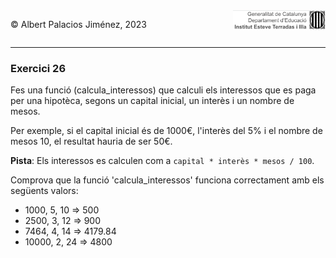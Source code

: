 <div style="display: flex; width: 100%;">
    <div style="flex: 1; padding: 0px;">
        <p>© Albert Palacios Jiménez, 2023</p>
    </div>
    <div style="flex: 1; padding: 0px; text-align: right;">
        <img src="../../assets/ieti.png" height="32" alt="Logo de IETI" style="max-height: 32px;">
    </div>
</div>
<hr/>

### Exercici 26

Fes una funció (calcula_interessos) que calculi els interessos que es paga per una hipotèca, segons un capital inicial, un interès i un nombre de mesos.

Per exemple, si el capital inicial és de 1000€, l'interès del 5% i el nombre de mesos 10, el resultat hauria de ser 50€.

**Pista**: Els interessos es calculen com a `capital * interès * mesos / 100`.

Comprova que la funció 'calcula_interessos' funciona correctament amb els següents valors: 

* 1000, 5, 10 => 500
* 2500, 3, 12 => 900
* 7464, 4, 14 => 4179.84
* 10000, 2, 24 => 4800

